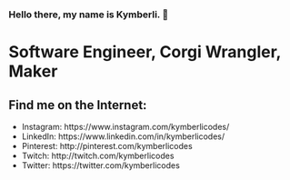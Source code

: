 ### Hello there, my name is Kymberli. 👋
# Software Engineer, Corgi Wrangler, Maker

## Find me on the Internet:
<ul>
  <li>Instagram: https://www.instagram.com/kymberlicodes/</li>
  <li>LinkedIn: https://www.linkedin.com/in/kymberlicodes/</li>
  <li>Pinterest: http://pinterest.com/kymberlicodes</li>
  <li>Twitch: http://twitch.com/kymberlicodes</li>
  <li>Twitter: https://twitter.com/kymberlicodes</li>
</ul>

<!--
**kymberlicodes/kymberlicodes** is a ✨ _special_ ✨ repository because its `README.md` (this file) appears on your GitHub profile.

Here are some ideas to get you started:

- 🔭 I’m currently working on ...
- 🌱 I’m currently learning ...
- 👯 I’m looking to collaborate on ...
- 🤔 I’m looking for help with ...
- 💬 Ask me about ...
- 📫 How to reach me: ...
- 😄 Pronouns: ...
- ⚡ Fun fact: ...
-->
